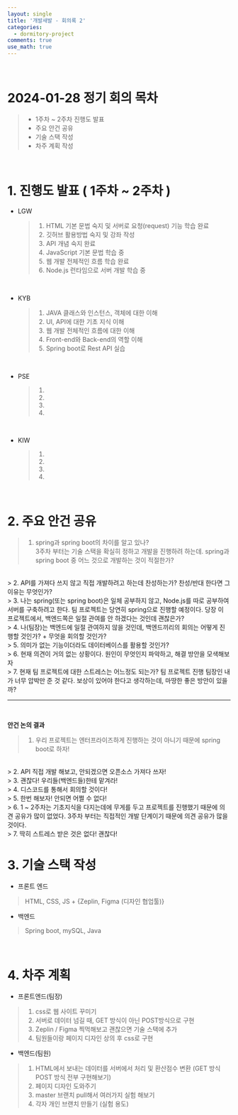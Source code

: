 ```yaml
---
layout: single
title: '개발새발 - 회의록 2'
categories:
  - dormitory-project
comments: true
use_math: true
---
```


<br>

# 2024-01-28 정기 회의 목차
> -  1주차 ~ 2주차 진행도 발표
> -  주요 안건 공유
> -  기술 스택 작성
> -  차주 계획 작성

<br>

# 1. 진행도 발표 ( 1주차 ~ 2주차 )

- LGW
  > 1. HTML 기본 문법 숙지 및 서버로 요청(request) 기능 학습 완료
  > 2. 깃허브 활용방법 숙지 및 강좌 작성
  > 3. API 개념 숙지 완료
  > 4. JavaScript 기본 문법 학습 중
  > 5. 웹 개발 전체적인 흐름 학습 완료
  > 6. Node.js 런타임으로 서버 개발 학습 중

<br>

- KYB
  > 1. JAVA 클래스와 인스턴스, 객체에 대한 이해
  > 2. UI, API에 대한 기초 지식 이해
  > 3. 웹 개발 전체적인 흐름에 대한 이해
  > 4. Front-end와 Back-end의 역할 이해
  > 5. Spring boot로 Rest API 실습

<br>

- PSE
  > 1. 
  > 2. 
  > 3. 
  > 4. 

<br>

- KIW
  > 1. 
  > 2. 
  > 3. 
  > 4. 

<br>

# 2. 주요 안건 공유

  > 1. spring과 spring boot의 차이를 알고 있나?  
    3주차 부터는 기술 스택을 확실히 정하고 개발을 진행하려 하는데. spring과 spring boot 중 어느 것으로 개발하는 것이 적절한가?  
  <br>
  > 2. API를 가져다 쓰지 않고 직접 개발하려고 하는데 찬성하는가?  
  찬성/반대 한다면 그 이유는 무엇인가?    
  <br>
  > 3. 나는 spring(또는 spring boot)은 일체 공부하지 않고, Node.js를 따로 공부하여 서버를 구축하려고 한다. 팀 프로젝트는 당연히 spring으로 진행할 예정이다. 당장 이 프로젝트에서, 백엔드쪽은 일절 관여를 안 하겠다는 것인데 괜찮은가?  
  <br>
  > 4. 나(팀장)는 백엔드에 일절 관여하지 않을 것인데, 백엔드끼리의 회의는 어떻게 진행할 것인가? + 무엇을 회의할 것인가?  
  <br>
  > 5. 의미가 없는 기능이더라도 데이터베이스를 활용할 것인가?  
  <br>
  > 6. 현재 의견이 거의 없는 상황이다.  
  원인이 무엇인지 파악하고, 해결 방안을 모색해보자  
  <br>
  > 7. 현재 팀 프로젝트에 대한 스트레스는 어느정도 되는가?   
  팀 프로젝트 진행 팀장인 내가 너무 압박만 준 것 같다. 보상이 있어야 한다고 생각하는데, 마땅한 좋은 방안이 있을까?  

<hr>
<br>

**안건 논의 결과**

  > 1. 우리 프로젝트는 엔터프라이즈하게 진행하는 것이 아니기 때문에 spring boot로 하자!  
  <br>
  > 2. API 직접 개발 해보고, 안되겠으면 오픈소스 가져다 
  쓰자!  
  <br>
  > 3. 괜찮다! 우리들(백엔드들)한테 맡겨라!  
  <br>
  > 4. 디스코드를 통해서 회의할 것이다!  
  <br>
  > 5. 한번 해보자! 안되면 어쩔 수 없다!  
  <br>
  > 6. 1 ~ 2주차는 기초지식을 다지는데에 무게를 두고 프로젝트를 진행했기 때문에 의견 공유가 많이 없었다.   3주차 부터는 직접적인 개발 단계이기 때문에 의견 공유가 많을 것이다.  
  <br>
  > 7. 딱히 스트레스 받은 것은 없다! 괜찮다!

<br>

# 3. 기술 스택 작성

- 프론트 엔드

> HTML, CSS, JS + {Zeplin, Figma (디자인 협업툴)}

- 백엔드

> Spring boot, mySQL, Java 

<br>

# 4. 차주 계획

- 프론트엔드(팀장)
> 1. css로 웹 사이트 꾸미기
> 2. 서버로 데이터 넘길 때, GET 방식이 아닌 POST방식으로 구현
> 3. Zeplin / Figma 찍먹해보고 괜찮으면 기술 스택에 추가 
> 4. 팀원들이랑 페이지 디자인 상의 후 css로 구현

- 백엔드(팀원)
> 1. HTML에서 보내는 데이터를 서버에서 처리 및 환산점수 변환 (GET 방식 POST 방식 전부 구현해보기)
> 2. 페이지 디자인 도와주기
> 3. master 브랜치 pull해서 여러가지 실험 해보기
> 4. 각자 개인 브랜치 만들기 (실험 용도)